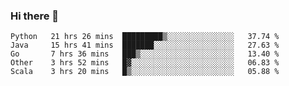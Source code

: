 ### Hi there 👋

<!--
**yeya24/yeya24** is a ✨ _special_ ✨ repository because its `README.md` (this file) appears on your GitHub profile.

Here are some ideas to get you started:

- 🔭 I’m currently working on ...
- 🌱 I’m currently learning ...
- 👯 I’m looking to collaborate on ...
- 🤔 I’m looking for help with ...
- 💬 Ask me about ...
- 📫 How to reach me: ...
- 😄 Pronouns: ...
- ⚡ Fun fact: ...
-->

<!--START_SECTION:waka-->
```text
Python   21 hrs 26 mins  █████████▒░░░░░░░░░░░░░░░   37.74 % 
Java     15 hrs 41 mins  ███████░░░░░░░░░░░░░░░░░░   27.63 % 
Go       7 hrs 36 mins   ███▒░░░░░░░░░░░░░░░░░░░░░   13.40 % 
Other    3 hrs 52 mins   █▓░░░░░░░░░░░░░░░░░░░░░░░   06.83 % 
Scala    3 hrs 20 mins   █▒░░░░░░░░░░░░░░░░░░░░░░░   05.88 % 
```
<!--END_SECTION:waka-->
